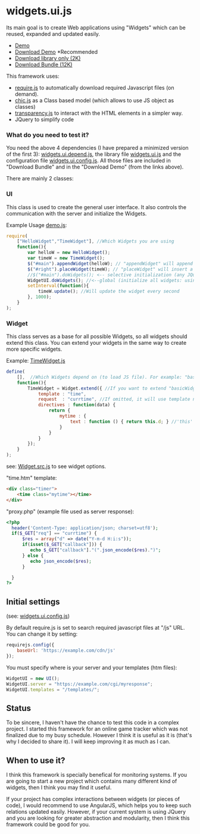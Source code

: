 # widgets.ui.js
Its main goal is to create Web applications using "Widgets" which can be reused, expanded and updated easily.

* [Demo](http://widgets_ui.alepe.com/)
* [Download Demo](https://github.com/lepe/widgets.ui.js/archive/master.zip) *Recommended
* [Download library only (2K)](https://raw.githubusercontent.com/lepe/widgets.ui.js/master/js/widgets.ui.js)
* [Download Bundle (12K)](https://github.com/lepe/widgets.ui.js/raw/master/widgets.ui.bundle.zip) 

This framework uses:
* [require.js](https://github.com/requirejs/requirejs) to automatically download required Javascript files (on demand).
* [chic.js](https://github.com/rowanmanning/chic) as a Class based model (which allows to use JS object as classes)
* [transparency.js](https://github.com/leonidas/transparency) to interact with the HTML elements in a simpler way.
* JQuery to simplify code

### What do you need to test it?

You need the above 4 dependencies (I have prepared a minimized version of the first 3): [widgets.ui.depend.js](https://github.com/lepe/widgets.ui.js/blob/master/js/widgets.ui.depend.js), the library file [widgets.ui.js](https://github.com/lepe/widgets.ui.js/blob/master/js/widgets.ui.js) and the configuration file [widgets.ui.config.js](https://github.com/lepe/widgets.ui.js/blob/master/js/widgets.ui.config.js). All those files are included in "Download Bundle" and in the "Download Demo" (from the links above).

There are mainly 2 classes:
### UI
This class is used to create the general user interface. It also controls the communication with the server and initialize the Widgets.

Example Usage [demo.js](https://github.com/lepe/widgets.ui.js/blob/master/js/demo.js): 

```javascript
require(
    ["HelloWidget","TimeWidget"], //Which Widgets you are using
    function(){
        var helloW = new HelloWidget();
        var timeW = new TimeWidget();
        $("#main").appendWidget(helloW); // "appendWidget" will append the Widget to specified element.
        $("#right").placeWidget(timeW); // "placeWidget" will insert a widget only once (using JQuery's "html" function)
        //$("#main").doWidgets(); <-- selective initialization (any JQuery selector can be used)
        WidgetUI.doWidgets(); //<--global (initialize all widgets: using specified global object)
        setInterval(function(){
            timeW.update(); //Will update the widget every second
        }, 1000);
    }
);
```

### Widget
This class serves as a base for all possible Widgets, so all widgets should extend this class. You can extend your widgets in the same way to create more specific widgets.

Example: [TimeWidget.js](https://github.com/lepe/widgets.ui.js/blob/master/js/TimeWidget.js)

```javascript
define(
    [],  //Which Widgets depend on (to load JS file). For example: "basicWidget"
    function(){
        TimeWidget = Widget.extend({ //If you want to extend "basicWidget", use ... = basicWidget.extend({ ...
            template : "time",
            request  : "currtime", //If omitted, it will use template name as request parameter: ?req=time
            directives : function(data) {
                return {
                    mytime : {
                        text : function () { return this.d; } //'this' is corresponding to "data"
                    }
                }
            }			
        });
    }
);
```
see: [Widget.src.js](https://github.com/lepe/widgets.ui.js/blob/master/src/Widget.src.js) to see widget options.


"time.htm" template:
```html
<div class="timer">
    <time class="mytime"></time>
</div>
```

"proxy.php" (example file used as server response):
```php
<?php
  header('Content-Type: application/json; charset=utf8');
  if($_GET["req"] == "currtime") {
      $res = array("d" => date("Y-m-d H:i:s"));
      if(isset($_GET["callback"])) {
         echo $_GET["callback"]."(".json_encode($res).")";
      } else {
         echo json_encode($res);
      }

  }
?>
```

## Initial settings 
(see: [widgets.ui.config.js](https://github.com/lepe/widgets.ui.js/blob/master/js/widgets.ui.config.js))

By default require.js is set to search required javascript files at "/js" URL. You can change it by setting:
```javascript
requirejs.config({
    baseUrl: 'https://example.com/cdn/js'
});
```
You must specify where is your server and your templates (htm files):
```javascript
WidgetUI = new UI();
WidgetUI.server = "https://example.com/cgi/myresponse";
WidgetUI.templates = "/templates/";
```

## Status

To be sincere, I haven't have the chance to test this code in a complex project. I started this framework for an online game tracker which was not finalized due to my busy schedule. However I think it is useful as it is (that's why I decided to share it). I will keep improving it as much as I can.

## When to use it?

I think this framework is specially benefical for monitoring systems. If you are going to start a new project which contains many different kind of widgets, then I think you may find it useful.

If your project has complex interactions between widgets (or pieces of code), I would recommend to use AngularJS, which helps you to keep such relations updated easily. However, if your current system is using JQuery and you are looking for greater abstraction and modularity, then I think this framework could be good for you.







